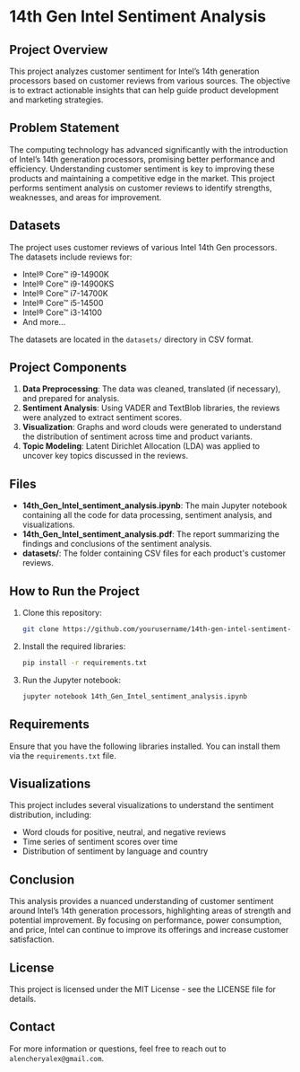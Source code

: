 # 14th Gen Intel Sentiment Analysis

## Project Overview
This project analyzes customer sentiment for Intel’s 14th generation processors based on customer reviews from various sources. The objective is to extract actionable insights that can help guide product development and marketing strategies.

## Problem Statement
The computing technology has advanced significantly with the introduction of Intel’s 14th generation processors, promising better performance and efficiency. Understanding customer sentiment is key to improving these products and maintaining a competitive edge in the market. This project performs sentiment analysis on customer reviews to identify strengths, weaknesses, and areas for improvement.

## Datasets
The project uses customer reviews of various Intel 14th Gen processors. The datasets include reviews for:
- Intel® Core™ i9-14900K
- Intel® Core™ i9-14900KS
- Intel® Core™ i7-14700K
- Intel® Core™ i5-14500
- Intel® Core™ i3-14100
- And more...

The datasets are located in the `datasets/` directory in CSV format.

## Project Components
1. **Data Preprocessing**: The data was cleaned, translated (if necessary), and prepared for analysis.
2. **Sentiment Analysis**: Using VADER and TextBlob libraries, the reviews were analyzed to extract sentiment scores.
3. **Visualization**: Graphs and word clouds were generated to understand the distribution of sentiment across time and product variants.
4. **Topic Modeling**: Latent Dirichlet Allocation (LDA) was applied to uncover key topics discussed in the reviews.

## Files
- **14th_Gen_Intel_sentiment_analysis.ipynb**: The main Jupyter notebook containing all the code for data processing, sentiment analysis, and visualizations.
- **14th_Gen_Intel_sentiment_analysis.pdf**: The report summarizing the findings and conclusions of the sentiment analysis.
- **datasets/**: The folder containing CSV files for each product's customer reviews.
  
## How to Run the Project
1. Clone this repository:
    ```bash
    git clone https://github.com/yourusername/14th-gen-intel-sentiment-analysis.git
    ```
2. Install the required libraries:
    ```bash
    pip install -r requirements.txt
    ```
3. Run the Jupyter notebook:
    ```bash
    jupyter notebook 14th_Gen_Intel_sentiment_analysis.ipynb
    ```

## Requirements
Ensure that you have the following libraries installed. You can install them via the `requirements.txt` file.

## Visualizations
This project includes several visualizations to understand the sentiment distribution, including:
- Word clouds for positive, neutral, and negative reviews
- Time series of sentiment scores over time
- Distribution of sentiment by language and country

## Conclusion
This analysis provides a nuanced understanding of customer sentiment around Intel’s 14th generation processors, highlighting areas of strength and potential improvement. By focusing on performance, power consumption, and price, Intel can continue to improve its offerings and increase customer satisfaction.

## License
This project is licensed under the MIT License - see the LICENSE file for details.

## Contact
For more information or questions, feel free to reach out to `alencheryalex@gmail.com`.

